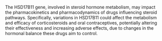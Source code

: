 The HSD17B11 gene, involved in steroid hormone metabolism, may impact the pharmacokinetics and pharmacodynamics of drugs influencing steroid pathways. Specifically, variations in HSD17B11 could affect the metabolism and efficacy of corticosteroids and oral contraceptives, potentially altering their effectiveness and increasing adverse effects, due to changes in the hormonal balance these drugs aim to control.